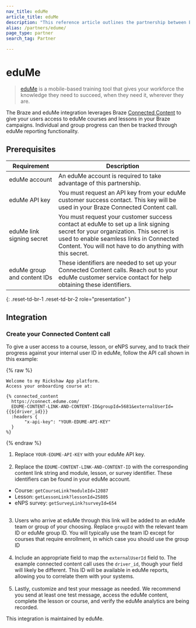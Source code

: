 ```yaml
---
nav_title: eduMe
article_title: eduMe
description: "This reference article outlines the partnership between Braze and eduMe, a mobile-based training tool that allows you to leverage Braze Connected Content to give your users access to eduMe courses and lessons in your Braze campaigns."
alias: /partners/edume/
page_type: partner
search_tag: Partner

---
```


# eduMe

> [eduMe](https://edume.com) is a mobile-based training tool that gives your workforce the knowledge they need to succeed, when they need it, wherever they are. 

The Braze and eduMe integration leverages Braze [Connected Content]({{site.baseurl}}/user_guide/personalization_and_dynamic_content/connected_content/about_connected_content/#about-connected-content) to give your users access to eduMe courses and lessons in your Braze campaigns. Individual and group progress can then be tracked through eduMe reporting functionality.

## Prerequisites

| Requirement | Description |
|---|---|
| eduMe account | An eduMe account is required to take advantage of this partnership. |
| eduMe API key | You must request an API key from your eduMe customer success contact. This key will be used in your Braze Connected Content call. |
| eduMe link signing secret | You must request your customer success contact at eduMe to set up a link signing secret for your organization. This secret is used to enable seamless links in Connected Content. You will not have to do anything with this secret. |
| eduMe group and content IDs | These identifiers are needed to set up your Connected Content calls. Reach out to your eduMe customer service contact for help obtaining these identifiers. |
{: .reset-td-br-1 .reset-td-br-2 role="presentation" }

## Integration

### Create your Connected Content call

To give a user access to a course, lesson, or eNPS survey, and to track their progress against your internal user ID in eduMe, follow the API call shown in this example:

{% raw %}
```
Welcome to my Rickshaw App platform.
Access your onboarding course at:

{% connected_content
  https://connect.edume.com/
  EDUME-CONTENT-LINK-AND-CONTENT-ID&groupId=5681&externalUserId={{${driver_id}}}
  :headers {
       "x-api-key": "YOUR-EDUME-API-KEY"
  }
%}
```
{% endraw %}

1. Replace `YOUR-EDUME-API-KEY` with your eduMe API key.<br><br>
2. Replace the `EDUME-CONTENT-LINK-AND-CONTENT-ID` with the corresponding content link string and module, lesson, or survey identifier. These identifiers can be found in your eduMe account.
  - Course: `getCourseLink?moduleId=12087`
  - Lesson: `getLessonLink?lessonId=25805`
  - eNPS survey: `getSurveyLink?surveyId=654`<br><br>
3. Users who arrive at eduMe through this link will be added to an eduMe team or group of your choosing. Replace `groupId` with the relevant team ID or eduMe group ID. You will typically use the team ID except for courses that require enrollment, in which case you should use the group ID<br><br>
4. Include an appropriate field to map the `externalUserId` field to. The example connected content call uses the `driver_id`, though your field will likely be different. This ID will be available in eduMe reports, allowing you to correlate them with your systems.<br><br>
5. Lastly, customize and test your message as needed. We recommend you send at least one test message, access the eduMe content, complete the lesson or course, and verify the eduMe analytics are being recorded. 

This integration is maintained by eduMe.